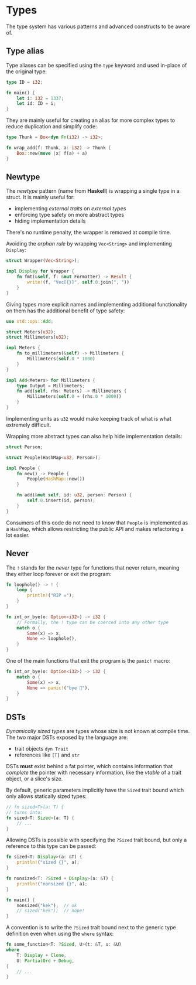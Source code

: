 # Types

The type system has various patterns and advanced constructs to be aware of.

## Type alias

Type aliases can be specified using the `type` keyword and used in-place of
the original type:

```rust
type ID = i32;

fn main() {
    let i: i32 = 1337;
    let id: ID = i;
}
```

They are mainly useful for creating an alias for more complex types to reduce
duplication and simplify code:

```rust
type Thunk = Box<dyn Fn(i32) -> i32>;

fn wrap_add(f: Thunk, a: i32) -> Thunk {
    Box::new(move |x| f(a) + a)
}
```

## Newtype

The _newtype_ pattern (name from **Haskell**) is wrapping a single type in a
struct. It is mainly useful for:
- implementing _external traits_ on _external types_
- enforcing type safety on more abstract types
- hiding implementation details

There's no runtime penalty, the wrapper is removed at compile time.

Avoiding the _orphan rule_ by wrapping `Vec<String>` and implementing `Display`:

```rust
struct Wrapper(Vec<String>);

impl Display for Wrapper {
    fn fmt(&self, f: &mut Formatter) -> Result {
        write!(f, "Vec[{}]", self.0.join(", "))
    }
}
```

Giving types more explicit names and implementing additional functionality
on them has the additional benefit of type safety:

```rust
use std::ops::Add;

struct Meters(u32);
struct Millimeters(u32);

impl Meters {
    fn to_millimeters(&self) -> Millimeters {
        Millimeters(self.0 * 1000)
    }
}

impl Add<Meters> for Millimeters {
    type Output = Millimeters;
    fn add(self, rhs: Meters) -> Millimeters {
        Millimeters(self.0 + (rhs.0 * 1000))
    }
}
```

Implementing units as `u32` would make keeping track of what is what extremely
difficult.

Wrapping more abstract types can also help hide implementation details:

```rust
struct Person;

struct People(HashMap<u32, Person>);

impl People {
    fn new() -> People {
        People(HashMap::new())
    }

    fn add(&mut self, id: u32, person: Person) {
        self.0.insert(id, person);
    }
}
```

Consumers of this code do not need to know that `People` is implemented as
a `HashMap`, which allows restricting the public API and makes refactoring
a lot easier.

## Never

The `!` stands for the _never_ type for functions that never return, meaning
they either loop forever or exit the program:

```rust
fn loophole() -> ! {
    loop {
        println!("RIP ☠️");
    }
}

fn int_or_bye(o: Option<i32>) -> i32 {
    // Formally, the ! type can be coerced into any other type
    match o {
        Some(x) => x,
        None => loophole(),
    }
}
```

One of the main functions that exit the program is the `panic!` macro:

```rust
fn int_or_bye(o: Option<i32>) -> i32 {
    match o {
        Some(x) => x,
        None => panic!("bye 👋"),
    }
}
```

## DSTs

_Dynamically sized types_ are types whose size is not known at compile time.
The two major DSTs exposed by the language are:
- trait objects `dyn Trait`
- references like `[T]` and `str`

DSTs **must** exist behind a fat pointer, which contains information that
_complete_ the pointer with necessary information, like the _vtable_ of a
trait object, or a slice's size.

By default, generic parameters implicitly have the `Sized` trait bound which
only allows statically sized types:

```rust
// fn sized<T>(a: T) {
// turns into:
fn sized<T: Sized>(a: T) {
    // ...
}
```

Allowing DSTs is possible with specifying the `?Sized` trait bound, but only
a reference to this type can be passed:

```rust
fn sized<T: Display>(a: &T) {
    println!("sized {}", a);
}

fn nonsized<T: ?Sized + Display>(a: &T) {
    println!("nonsized {}", a);
}

fn main() {
    nonsized("kek");  // ok
    // sized("kek");  // nope!
}
```

A convention is to write the `?Sized` trait bound next to the generic type
definition even when using the `where` syntax:

```rust
fn some_function<T: ?Sized, U>(t: &T, u: &U)
where
    T: Display + Clone,
    U: PartialOrd + Debug,
{
    // ...
}
```
